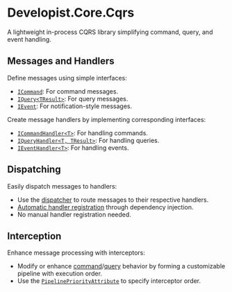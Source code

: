 # Developist.Core.Cqrs

A lightweight in-process CQRS library simplifying command, query, and event handling.

## Messages and Handlers
Define messages using simple interfaces:

- [`ICommand`](./src/Developist.Core.Cqrs/Commands/ICommand.cs): For command messages.
- [`IQuery<TResult>`](./src/Developist.Core.Cqrs/Queries/IQuery.cs): For query messages.
- [`IEvent`](./src/Developist.Core.Cqrs/Events/IEvent.cs): For notification-style messages.

Create message handlers by implementing corresponding interfaces:

- [`ICommandHandler<T>`](./src/Developist.Core.Cqrs/Commands/ICommandHandler.cs): For handling commands.
- [`IQueryHandler<T, TResult>`](./src/Developist.Core.Cqrs/Queries/IQueryHandler.cs): For handling queries.
- [`IEventHandler<T>`](./src/Developist.Core.Cqrs/Events/IEventHandler.cs): For handling events.

## Dispatching
Easily dispatch messages to handlers:

- Use the [dispatcher](./src/Developist.Core.Cqrs/DefaultDispatcher.cs) to route messages to their respective handlers.
- [Automatic handler registration](./src/Developist.Core.Cqrs/DependencyInjection/CqrsConfiguratorExtensions.cs) through dependency injection.
- No manual handler registration needed.

## Interception
Enhance message processing with interceptors:

- Modify or enhance [command](./src/Developist.Core.Cqrs/Commands/ICommandInterceptor.cs)/[query](./src/Developist.Core.Cqrs/Queries/IQueryInterceptor.cs) behavior by forming a customizable pipeline with execution order.
- Use the [`PipelinePriorityAttribute`](./src/Developist.Core.Cqrs/PipelinePriorityAttribute.cs) to specify interceptor order.